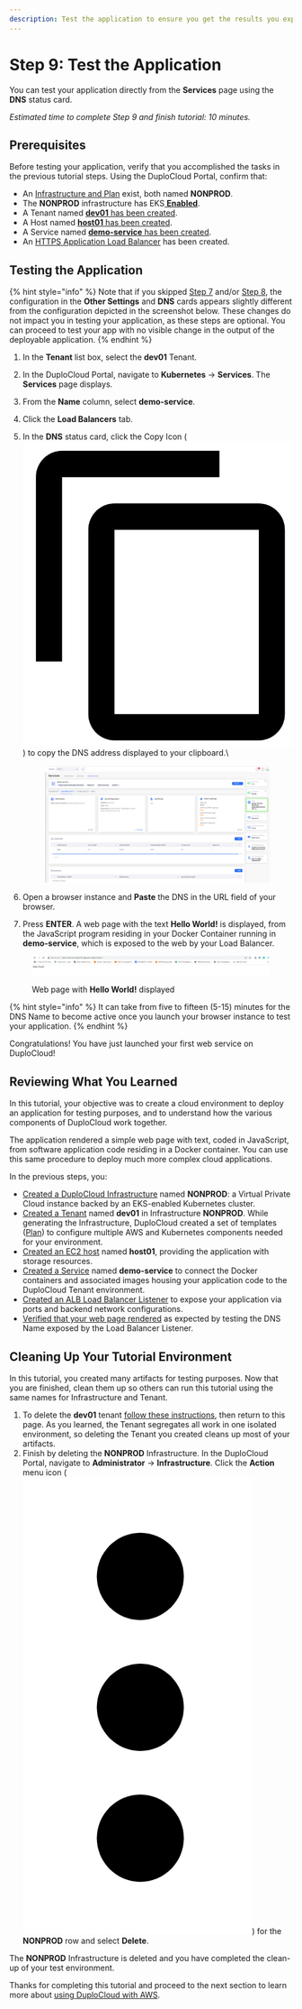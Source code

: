 ```yaml
---
description: Test the application to ensure you get the results you expect
---
```


# Step 9: Test the Application

You can test your application directly from the **Services** page using the **DNS** status card.

_Estimated time to complete Step 9 and finish tutorial: 10 minutes._

## Prerequisites

Before testing your application, verify that you accomplished the tasks in the previous tutorial steps.   Using the DuploCloud Portal, confirm that:

* An [Infrastructure and Plan](../step-1-infrastructure.md) exist, both named **NONPROD**.
* The **NONPROD** infrastructure has EKS[ **Enabled**](../step-1-infrastructure.md#check-your-work).&#x20;
* A Tenant named [**dev01** has been created](../step-2-tenant.md).
* A Host named [**host01** has been created](step-3-create-host.md).
* A Service named [**demo-service** has been created](step-5-create-app-via-k8s.md).
* An [HTTPS Application Load Balancer](step-6-create-a-load-balancer.md) has been created.&#x20;

## Testing the Application

{% hint style="info" %}
Note that if you skipped [Step 7](step-7-secure-the-load-balancer.md) and/or [Step 8](step-8-create-dns-name.md), the configuration in the **Other Settings** and **DNS** cards appears slightly different from the configuration depicted in the screenshot below. These changes do not impact you in testing your application, as these steps are optional. You can proceed to test your app with no visible change in the output of the deployable application.
{% endhint %}

1. In the **Tenant** list box, select the **dev01** Tenant.
2. In the DuploCloud Portal, navigate to **Kubernetes** -> **Services**. The **Services** page displays.
3. From the **Name** column, select **demo-service**.
4. Click the **Load Balancers** tab.&#x20;
5.  In the **DNS** status card, click the Copy Icon ( <img src="../../../.gitbook/assets/copy_icon (2).png" alt="" data-size="line"> ) to copy the DNS address displayed to your clipboard.\


    <figure><img src="../../../.gitbook/assets/configured new (1).png" alt=""><figcaption></figcaption></figure>
6. Open a browser instance and **Paste** the DNS in the URL field of your browser.
7. Press **ENTER**. A web page with the text **Hello World!** is displayed, from the JavaScript program residing in your Docker Container running in **demo-service**, which is exposed to the web by your Load Balancer.

<div align="left"><figure><img src="../../../.gitbook/assets/AWS_QS_29.png" alt=""><figcaption><p>Web page with <strong>Hello World!</strong> displayed</p></figcaption></figure></div>

{% hint style="info" %}
It can take from five to fifteen (5-15) minutes for the DNS Name to become active once you launch your browser instance to test your application.
{% endhint %}

Congratulations! You have just launched your first web service on DuploCloud!

## Reviewing What You Learned

In this tutorial, your objective was to create a cloud environment to deploy an application for testing purposes, and to understand how the various components of DuploCloud work together.&#x20;

The application rendered a simple web page with text, coded in JavaScript, from software application code residing in a Docker container. You can use this same procedure to deploy much more complex cloud applications.&#x20;

In the previous steps, you:

* [Created a DuploCloud Infrastructure](../step-1-infrastructure.md) named **NONPROD**: a Virtual Private Cloud instance backed by an EKS-enabled Kubernetes cluster.&#x20;
* [Created a Tenant](../step-2-tenant.md) named **dev01** in Infrastructure **NONPROD**. While generating the Infrastructure, DuploCloud created a set of templates ([Plan](../step-1-infrastructure.md)) to configure multiple AWS and Kubernetes components needed for your environment.
* [Created an EC2 host](step-3-create-host.md) named **host01**, providing the application with storage resources.
* [Created a Service](step-5-create-app-via-k8s.md) named **demo-service** to connect the Docker containers and associated images housing your application code to the DuploCloud Tenant environment.
* [Created an ALB Load Balancer Listener](step-6-create-a-load-balancer.md) to expose your application via ports and backend network configurations.&#x20;
* [Verified that your web page rendered](step-9-test-the-application.md#testing-the-application) as expected by testing the DNS Name exposed by the Load Balancer Listener.

## Cleaning Up Your Tutorial Environment

In this tutorial, you created many artifacts for testing purposes. Now that you are finished, clean them up so others can run this tutorial using the same names for Infrastructure and Tenant.

1. To delete the **dev01** tenant [follow these instructions](../../../access-control/tenant-access/deleting-a-tenant.md), then return to this page. As you learned, the Tenant segregates all work in one isolated environment, so deleting the Tenant you created cleans up most of your artifacts.
2. Finish by deleting the **NONPROD** Infrastructure. In the DuploCloud Portal, navigate to **Administrator** -> **Infrastructure**. Click the **Action** menu icon (<img src="../../../.gitbook/assets/image (156).png" alt="" data-size="line">) for the **NONPROD** row and select **Delete**.&#x20;

The **NONPROD** Infrastructure is deleted and you have completed the clean-up of your test environment.

Thanks for completing this tutorial and proceed to the next section to learn more about [using DuploCloud with AWS](../../use-cases/).
